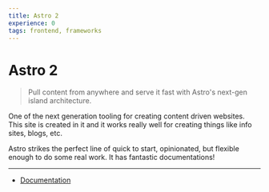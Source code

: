 ```yaml
---
title: Astro 2
experience: 0
tags: frontend, frameworks
---
```


# Astro 2

> Pull content from anywhere and serve it fast with Astro's next-gen island
> architecture.

One of the next generation tooling for creating content driven websites. This
site is created in it and it works really well for creating things like info
sites, blogs, etc.

Astro strikes the perfect line of quick to start, opinionated, but flexible
enough to do some real work. It has fantastic documentations!

---

- [Documentation](https://docs.astro.build/en/getting-started/)
